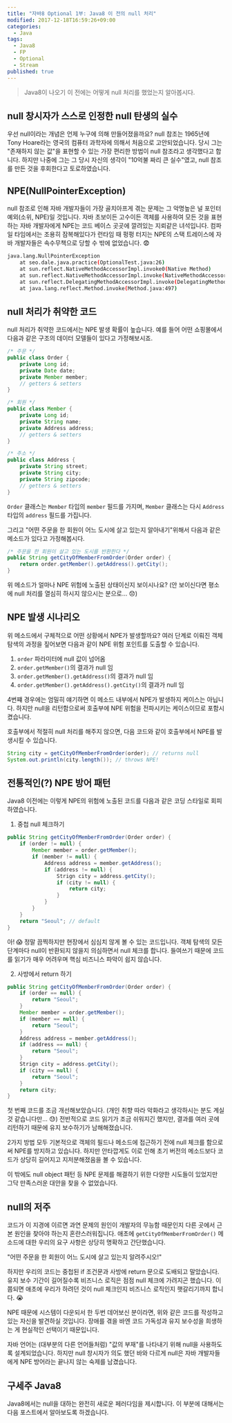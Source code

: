 ```yaml
---
title: "자바8 Optional 1부: Java8 이 전의 null 처리"
modified: 2017-12-18T16:59:26+09:00
categories: 
  - Java
tags:
  - Java8
  - FP
  - Optional
  - Stream
published: true
---
```


> Java8이 나오기 이 전에는 어떻게 null 처리를 했었는지 알아봅시다.


## null 창시자가 스스로 인정한 null 탄생의 실수

우선 null이라는 개념은 언제 누구에 의해 만들어졌을까요?
null 참조는 1965년에 Tony Hoare라는 영국의 컴퓨터 과학자에 의해서 처음으로 고안되었습니다.
당시 그는 "존재하지 않는 값"을 표현할 수 있는 가장 편리한 방법이 null 참조라고 생각했다고 합니다.
하지만 나중에 그는 그 당시 자신의 생각이 "10억불 짜리 큰 실수"였고, null 참조를 만든 것을 후회한다고 토로하였습니다.


## NPE(NullPointerException)

null 참조로 인해 자바 개발자들이 가장 골치아프게 겪는 문제는 그 악명높은 널 포인터 예외(소위, NPE)일 것입니다.
자바 초보이든 고수이든 객체를 사용하여 모든 것을 표현하는 자바 개발자에게 NPE는 코드 베이스 곳곳에 깔려있는 지뢰같은 녀석입니다.
컴파일 타임에서는 조용히 잠복해있다가 런타임 때 펑펑 터지는 NPE의 스택 트레이스에 자바 개발자들은 속수무책으로 당할 수 밖에 없었습니다. :fearful:

```bash
java.lang.NullPointerException
	at seo.dale.java.practice(OptionalTest.java:26)
	at sun.reflect.NativeMethodAccessorImpl.invoke0(Native Method)
	at sun.reflect.NativeMethodAccessorImpl.invoke(NativeMethodAccessorImpl.java:62)
	at sun.reflect.DelegatingMethodAccessorImpl.invoke(DelegatingMethodAccessorImpl.java:43)
	at java.lang.reflect.Method.invoke(Method.java:497)
```

## null 처리가 취약한 코드

null 처리가 취약한 코드에서는 NPE 발생 확률이 높습니다.
예를 들어 어떤 쇼핑몰에서 다음과 같은 구조의 데이터 모델들이 있다고 가정해보시죠.

```java
/* 주문 */
public class Order {
	private Long id;
	private Date date;
	private Member member;
	// getters & setters
}

/* 회원 */
public class Member {
	private Long id;
	private String name;
	private Address address;
	// getters & setters
}

/* 주소 */
public class Address {
	private String street;
	private String city;
	private String zipcode;
	// getters & setters
}
```

`Order` 클래스는 `Member` 타입의 `member` 필드를 가지며, `Member` 클래스는 다시 `Address` 타입의 `address` 필드를 가집니다.

그리고 "어떤 주문을 한 회원이 어느 도시에 살고 있는지 알아내기"위해서 다음과 같은 메소드가 있다고 가정해봅시다.

```java
/* 주문을 한 회원이 살고 있는 도시를 반환한다 */
public String getCityOfMemberFromOrder(Order order) {
	return order.getMember().getAddress().getCity();
}
```

위 메소드가 얼마나 NPE 위험에 노출된 상태이신지 보이시나요?
(안 보이신다면 평소에 null 처리를 열심히 하시지 않으시는 분으로... :disappointed:)


## NPE 발생 시나리오

위 메소드에서 구체적으로 어떤 상황에서 NPE가 발생할까요?
여러 단계로 이뤄진 객체 탐색의 과정을 짚어보면 다음과 같이 NPE 위험 포인트를 도출할 수 있습니다.

1. `order` 파라미터에 null 값이 넘어옴
2. `order.getMember()`의 결과가 null 임
3. `order.getMember().getAddress()`의 결과가 null 임
4. `order.getMember().getAddress().getCity()`의 결과가 null 임

4번쨰 경우에는 엄밀히 얘기하면 이 메소드 내부에서 NPE가 발생하지 케이스는 아닙니다.
하지만 null을 리턴함으로써 호출부에 NPE 위험을 전파시키는 케이스이므로 포함시켰습니다.

호출부에서 적절히 null 처리를 해주지 않으면, 다음 코드와 같이 호출부에서 NPE를 발생시킬 수 있습니다.

```java
String city = getCityOfMemberFromOrder(order); // returns null
System.out.println(city.length()); // throws NPE!
```


## 전통적인(?) NPE 방어 패턴

Java8 이전에는 이렇게 NPE의 위험에 노출된 코드를 다음과 같은 코딩 스타일로 회피하였습니다.

1. 중첩 null 체크하기

```java
public String getCityOfMemberFromOrder(Order order) {
	if (order != null) {
		Member member = order.getMember();
		if (member != null) {
			Address address = member.getAddress();
			if (address != null) {
				Strign city = address.getCity();
				if (city != null) {
					return city;
				}
			}
		}
	}
	return "Seoul"; // default
}
```

아! :scream: 정말 끔찍하지만 현장에서 심심치 않게 볼 수 있는 코드입니다.
객체 탐색의 모든 단계마다 null이 반환되지 않을지 의심하면서 null 체크를 합니다.
들여쓰기 때문에 코드를 읽기가 매우 어려우며 핵심 비즈니스 파악이 쉽지 않습니다.

2. 사방에서 return 하기

```java
public String getCityOfMemberFromOrder(Order order) {
	if (order == null) {
		return "Seoul";
	}
	Member member = order.getMember();
	if (member == null) {
		return "Seoul";
	}
	Address address = member.getAddress();
	if (address == null) {
		return "Seoul";
	}
	Strign city = address.getCity();
	if (city == null) {
		return "Seoul";
	}
	return city;
}
```

첫 번째 코드를 조금 개선해보았습니다. (개인 취향 따라 악화라고 생각하시는 분도 계실 것 같습니다만... :sweat:)
전반적으로 코드 읽기가 조금 쉬워지긴 했지만, 결과를 여러 곳에 리턴하기 때문에 유지 보수하기가 남해해졌습니다.

2가지 방법 모두 기본적으로 객체의 필드나 메소드에 접근하기 전에 null 체크를 함으로써 NPE를 방지하고 있습니다.
하지만 안타깝게도 이로 인해 초기 버전의 메소드보다 코드가 상당히 길어지고 지저분해졌음을 볼 수 있습니다.

이 밖에도 null object 패턴 등 NPE 문제를 해결하기 위한 다양한 시도들이 있었지만 그닥 만족스러운 대안을 찾을 수 없었습니다.


## null의 저주

코드가 이 지경에 이르면 과연 문제의 원인이 개발자의 무능함 때문인지 다른 곳에서 근본 원인을 찾아야 하는지 혼란스러워집니다.
애초에 `getCityOfMemberFromOrder()` 메소드에 대한 우리의 요구 사항은 상당히 명확하고 간단했습니다.

"어떤 주문을 한 회원이 어느 도시에 살고 있는지 알려주시오!"

하지만 우리의 코드는 중첩된 if 조건문과 사방에 return 문으로 도배되고 말았습니다.
유지 보수 기간이 길어질수록 비즈니스 로직은 점점 null 체크에 가려지곤 했습니다.
이쯤되면 애초에 우리가 하려던 것이 null 체크인지 비즈니스 로직인지 햇갈리기까지 합니다. :sob:

NPE 때문에 시스템이 다운되서 한 두번 데어보신 분이라면, 위와 같은 코드를 작성하고 있는 자신을 발견하실 것입니다.
장애를 겪을 바엔 코드 가독성과 유지 보수성을 희생하는 게 현실적인 선택이기 때문입니다.

자바 언어는 (대부분의 다른 언어들처럼) "값의 부재"를 나타내기 위해 null을 사용하도록 설계되었습니다.
하지만 null 창시자가 의도 했던 바와 다르게 null은 자바 개발자들에게 NPE 방어라는 끝나지 않는 숙제를 남겼습니다.


## 구세주 Java8

Java8에서는 null을 대하는 완전히 새로운 페러다임을 제시합니다.
이 부분에 대해서는 다음 포스트에서 알아보도록 하겠습니다.
